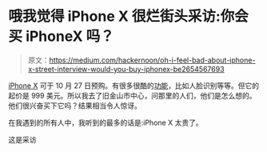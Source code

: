 # 哦我觉得 iPhone X 很烂街头采访:你会买 iPhoneX 吗？

> 原文：<https://medium.com/hackernoon/oh-i-feel-bad-about-iphone-x-street-interview-would-you-buy-iphonex-be2654567693>

[iPhone X](https://hackernoon.com/tagged/iphone-x) 可于 10 月 27 日预购。有很多很酷的[功能](https://hackernoon.com/tagged/feature)，比如人脸识别等等。但它的起价是 999 美元。所以我去了旧金山市中心，问那里的人们，他们是怎么想的。他们很兴奋买下它吗？结果相当令人惊讶。

在我遇到的所有人中，我听到的最多的话是:iPhone X 太贵了。

这是采访